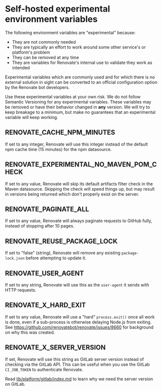 # Self-hosted experimental environment variables

The following environment variables are "experimental" because:

- They are not commonly needed
- They are typically an effort to work around some other service's or platform's problem
- They can be removed at any time
- They are variables for Renovate's internal use to validate they work as intended

Experimental variables which are commonly used and for which there is no external solution in sight can be converted to an official configuration option by the Renovate bot developers.

Use these experimental variables at your own risk.
We do not follow Semantic Versioning for any experimental variables.
These variables may be removed or have their behavior changed in **any** version.
We will try to keep breakage to a minimum, but make no guarantees that an experimental variable will keep working.

## RENOVATE_CACHE_NPM_MINUTES

If set to any integer, Renovate will use this integer instead of the default npm cache time (15 minutes) for the npm datasource.

## RENOVATE_EXPERIMENTAL_NO_MAVEN_POM_CHECK

If set to any value, Renovate will skip its default artifacts filter check in the Maven datasource.
Skipping the check will speed things up, but may result in versions being returned which don't properly exist on the server.

## RENOVATE_PAGINATE_ALL

If set to any value, Renovate will always paginate requests to GitHub fully, instead of stopping after 10 pages.

## RENOVATE_REUSE_PACKAGE_LOCK

If set to "false" (string), Renovate will remove any existing `package-lock.json` before attempting to update it.

## RENOVATE_USER_AGENT

If set to any string, Renovate will use this as the `user-agent` it sends with HTTP requests.

## RENOVATE_X_HARD_EXIT

If set to any value, Renovate will use a "hard" `process.exit()` once all work is done, even if a sub-process is otherwise delaying Node.js from exiting.
See <https://github.com/renovatebot/renovate/issues/8660> for background on why this was created.

## RENOVATE_X_SERVER_VERSION

If set, Renovate will use this string as GitLab server version instead of checking via the GitLab API.
This can be useful when you use the GitLab `CI_JOB_TOKEN` to authenticate Renovate.

Read [lib/platform/gitlab/index.md](https://github.com/renovatebot/renovate/blob/HEAD/lib/platform/gitlab/index.md) to learn why we need the server version on GitLab.
